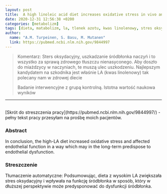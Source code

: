 ```yaml
---
layout: post
title:  A high linoleic acid diet increases oxidative stress in vivo and affects nitric oxide metabolism in humans"
date: 2020-12-31 12:56:38 +0200
categories: [metabolizm]
tags: [dieta, matabolizm, la, tlenek azotu, kwas linolenowy, stres oksydacyjny]
author:
  name: "A.M. Turpeinen, S. Basu, M. Mutanen"
  link: https://pubmed.ncbi.nlm.nih.gov/9844997
---
```


> Komentarz: Sters oksydacyjny, uszkadzanie śródbłonka naczyń i to wszystko za sprawą zdrowego tłuszczu nienasyconego.
> Aby doszło do miażdzycy w naczyniach, te muszą ulec uszkodzeniu. 
> Najlepszym kandydatem na szkodnika jest właśnie LA (kwas linolenowy) tak polecany nam w zdrowej diecie
> 
> Badanie interwencyjne z grupą kontrolną. Istotna wartość naukowa wyników

<hr>
<br>
[Skrót do streszczenia pracy](https://pubmed.ncbi.nlm.nih.gov/9844997/) - pełny tekst pracy przesyłam na prośbę moich pacjentów.

### Abstract
In conclusion, the high-LA diet increased oxidative stress and affected endothelial function in a way which may in the long-term predispose to endothelial dysfunction.

### Streszczenie
Tłumaczenie automatyczne:
Podsumowując, dieta z wysokim LA zwiększała stres oksydacyjny i wpływała na funkcję śródbłonka w sposób, który w dłuższej perspektywie może predysponować do dysfunkcji śródbłonka.
